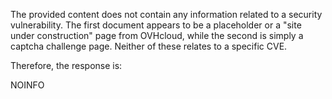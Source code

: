 The provided content does not contain any information related to a security vulnerability. The first document appears to be a placeholder or a "site under construction" page from OVHcloud, while the second is simply a captcha challenge page. Neither of these relates to a specific CVE.

Therefore, the response is:

NOINFO